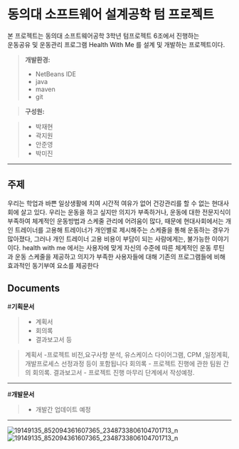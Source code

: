 동의대 소프트웨어 설계공학 텀 프로젝트
===================


본 프로젝트는 동의대 소프트웨어공학 3학년 텀프로젝트 6조에서 진행하는
<br>
운동공유 및 운동관리 프로그램 Health With Me 를 설계 및 개발하는 프로젝트이다.

>**개발환경:**
> - NetBeans IDE
> - java
> - maven
> - git


> **구성원:**

> - 박재현
> - 곽지원
> - 안준영
> - 박미진



----------
주제
-------------
우리는 학업과 바쁜 일상생활에 치여 시간적 여유가 없어 건강관리를 할 수 없는 현대사회에
살고 있다. 우리는 운동을 하고 싶지만 의지가 부족하거나, 운동에 대한 전문지식이 
부족하여 체계적인 운동방법과 스케줄 관리에 어려움이 많다, 
때문에 현대사회에서는 개인 트레이너를 고용해 
트레이너가 개인별로 제시해주는 스케줄을 통해 운동하는 경우가 많아졌다,
그러나 개인 트레이너 고용 비용이 부담이 되는 사람에게는, 불가능한 이야기이다. 
health with me 에서는 사용자에 맞게 자신의 수준에 따른 체계적인 운동 루틴 과 운동 스케줄을 제공하고 
의지가 부족한 사용자들에 대해 기존의 프로그램들에 비해 효과적인 동기부여 요소를 제공한다

Documents
-------------
#**기획문서**

>- 계획서
> - 회의록
> - 결과보고서 등

> <i class="icon-file"></i> 계획서 -프로젝트 비전,요구사항 분석, 유스케이스 다이어그램, CPM ,일정계획,개발프로세스 선정과정 등이 포함됩니다
> <i class="icon-file"></i>회의록 - 프로젝트 진행에 관한 팀원 간의 회의록.
> <i class="icon-file"></i>결과보고서 - 프로젝트 진행 마무리 단계에서 작성예정.

--------------------------------------------------

#**개발문서**

> - 개발간 업데이트 예정 
---------------------------------------------


![19149135_852094361607365_2348733806104701713_n](https://user-images.githubusercontent.com/38849685/39675262-96e6cfde-5193-11e8-92c3-29151c8f3bd5.jpg)![19149135_852094361607365_2348733806104701713_n](https://user-images.githubusercontent.com/38849685/39675262-96e6cfde-5193-11e8-92c3-29151c8f3bd5.jpg)
